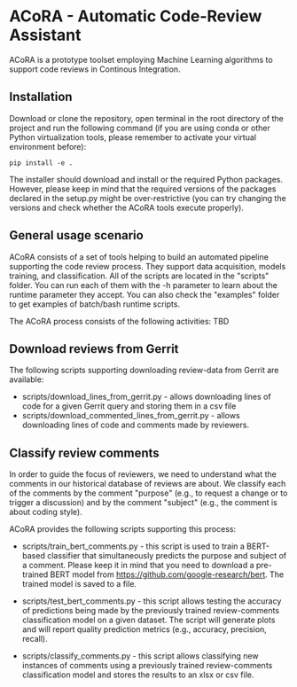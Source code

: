 # ACoRA - Automatic Code-Review Assistant

ACoRA is a prototype toolset employing Machine Learning algorithms to support code reviews in Continous Integration. 

## Installation
Download or clone the repository, open terminal in the root directory of the project and run the following command (if you are using conda or other Python virtualization tools, please remember to activate your virtual environment before):
```
pip install -e .
```
The installer should download and install or the required Python packages. However, please keep in mind that the required versions of the packages declared in the setup.py might be over-restrictive (you can try changing the versions and check whether the ACoRA tools execute properly).

## General usage scenario

ACoRA consists of a set of tools helping to build an automated pipeline supporting the code review process. They support data acquisition, models training, and classification. All of the scripts are located in the "scripts" folder. You can run each of them with the -h parameter to learn about the runtime parameter they accept. You can also check the "examples" folder to get examples of batch/bash runtime scripts.

The ACoRA process consists of the following activities:
TBD


## Download reviews from Gerrit

The following scripts supporting downloading review-data from Gerrit are available:
* scripts/download_lines_from_gerrit.py - allows downloading lines of code for a given Gerrit query and storing them in a csv file
* scripts/download_commented_lines_from_gerrit.py - allows downloading lines of code and comments made by reviewers.

## Classify review comments
In order to guide the focus of reviewers, we need to understand what the comments in our historical database of reviews are about. We classify each of the comments by the comment "purpose" (e.g., to request a change or to trigger a discussion) and by the comment "subject" (e.g., the comment is about coding style).

ACoRA provides the following scripts supporting this process:
* scripts/train_bert_comments.py - this script is used to train a BERT-based classifier that simultaneously predicts the purpose and subject of a comment. Please keep it in mind that you need to download a pre-trained BERT model from https://github.com/google-research/bert. The trained model is saved to a file. 

* scripts/test_bert_comments.py - this script allows testing the accuracy of predictions being made by the previously trained review-comments classification model on a given dataset. The script will generate plots and will report quality prediction metrics (e.g., accuracy, precision, recall).

* scripts/classify_comments.py - this script allows classifying new instances of comments using a previously trained review-comments classification model and stores the results to an xlsx or csv file.

